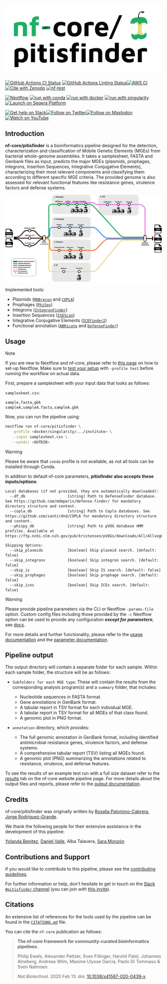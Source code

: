 <h1>
  <picture>
    <source media="(prefers-color-scheme: dark)" srcset="docs/images/nf-core-pitisfinder_logo_dark.png">
    <img alt="nf-core/pitisfinder" src="docs/images/nf-core-pitisfinder_logo_light.png">
  </picture>
</h1>

[![GitHub Actions CI Status](https://github.com/nf-core/pitisfinder/actions/workflows/ci.yml/badge.svg)](https://github.com/nf-core/pitisfinder/actions/workflows/ci.yml)
[![GitHub Actions Linting Status](https://github.com/nf-core/pitisfinder/actions/workflows/linting.yml/badge.svg)](https://github.com/nf-core/pitisfinder/actions/workflows/linting.yml)[![AWS CI](https://img.shields.io/badge/CI%20tests-full%20size-FF9900?labelColor=000000&logo=Amazon%20AWS)](https://nf-co.re/pitisfinder/results)[![Cite with Zenodo](http://img.shields.io/badge/DOI-10.5281/zenodo.XXXXXXX-1073c8?labelColor=000000)](https://doi.org/10.5281/zenodo.XXXXXXX)
[![nf-test](https://img.shields.io/badge/unit_tests-nf--test-337ab7.svg)](https://www.nf-test.com)

[![Nextflow](https://img.shields.io/badge/nextflow%20DSL2-%E2%89%A524.04.2-23aa62.svg)](https://www.nextflow.io/)
[![run with conda](http://img.shields.io/badge/run%20with-conda-3EB049?labelColor=000000&logo=anaconda)](https://docs.conda.io/en/latest/)
[![run with docker](https://img.shields.io/badge/run%20with-docker-0db7ed?labelColor=000000&logo=docker)](https://www.docker.com/)
[![run with singularity](https://img.shields.io/badge/run%20with-singularity-1d355c.svg?labelColor=000000)](https://sylabs.io/docs/)
[![Launch on Seqera Platform](https://img.shields.io/badge/Launch%20%F0%9F%9A%80-Seqera%20Platform-%234256e7)](https://cloud.seqera.io/launch?pipeline=https://github.com/nf-core/pitisfinder)

[![Get help on Slack](http://img.shields.io/badge/slack-nf--core%20%23pitisfinder-4A154B?labelColor=000000&logo=slack)](https://nfcore.slack.com/channels/pitisfinder)[![Follow on Twitter](http://img.shields.io/badge/twitter-%40nf__core-1DA1F2?labelColor=000000&logo=twitter)](https://twitter.com/nf_core)[![Follow on Mastodon](https://img.shields.io/badge/mastodon-nf__core-6364ff?labelColor=FFFFFF&logo=mastodon)](https://mstdn.science/@nf_core)[![Watch on YouTube](http://img.shields.io/badge/youtube-nf--core-FF0000?labelColor=000000&logo=youtube)](https://www.youtube.com/c/nf-core)

## Introduction

**nf-core/pitisfinder** is a bioinformatics pipeline designed for the detection, characterization and classification of Mobile Genetic Elements (MGEs) from bacterial whole-genome assemblies. It takes a samplesheet, FASTA and Genbank files as input, predicts the major MGEs (plasmids, prophages, integrons, Insertion Sequences, Integrative Conjugative Elements), characterizing their most relevant components and classifying them according to different specific MGE criteria. The provided genome is also assessed for relevant functional features like resistance genes, virulence factors and defense systems.

  <picture>
    <source media="(prefers-color-scheme: dark)" srcset="docs/images/nf-core-pitisfinder_logo_dark.png">
    <img alt="nf-core/pitisfinder" src="docs/images/metromap_style_pipeline_workflow_components.drawio.png">
  </picture>

Implemented tools:
- Plasmids ([`MOBrecon`](github.com/phac-nml/mob-suite/) and [`COPLA`](https://github.com/santirdnd/COPLA))
- Prophages ([`PhiSpy`](https://github.com/linsalrob/PhiSpy))
- Integrons ([`IntegronFinder`](https://integronfinder.readthedocs.io/en/latest/))
- Insertion Sequences ([`ISEScan`](https://github.com/xiezhq/ISEScan))
- Integrative Conjugative Elements ([`ICEFinder2`](https://bioinfo-mml.sjtu.edu.cn/index_bioinfo.php))
- Functional annotation ([`ABRicate`](https://github.com/tseemann/abricate) and [`DefenseFinder`](https://github.com/mdmparis/defense-finder))

## Usage

> [!NOTE]
> If you are new to Nextflow and nf-core, please refer to [this page](https://nf-co.re/docs/usage/installation) on how to set-up Nextflow. Make sure to [test your setup](https://nf-co.re/docs/usage/introduction#how-to-run-a-pipeline) with `-profile test` before running the workflow on actual data.

First, prepare a samplesheet with your input data that looks as follows:

`samplesheet.csv`:

```csv
sample,fasta,gbk
sampleA,sampleA.fasta,sampleA.gbk
```

Now, you can run the pipeline using:

```bash
nextflow run nf-core/pitisfinder \
   -profile <docker/singularity/.../institute> \
   --input samplesheet.csv \
   --outdir <OUTDIR>
```
> [!WARNING]
> Please be aware that `conda` profile is not available, as not all tools can be installed through Conda.

In addition to default nf-core parameters, **pitisfinder also accepts these inputs/options**:
```
Local databases (if not provided, they are automatically downloaded):
  --df_db                   [string] Path to DefenseFinder database. See https://github.com/mdmparis/defense-finder/ for mandatory directory structure and content. 
  --copla_db                [string] Path to Copla databases. See https://github.com/santirdnd/COPLA for mandatory directory structure and content. 
  --phispy_db               [string] Path to pVOG database HMM profiles. Available at https://ftp.ncbi.nlm.nih.gov/pub/kristensen/pVOGs/downloads/All/AllvogHMMprofiles.tar.gz 
```

```
Skipping Options:
  --skip_plasmids           [boolean] Skip plasmid search. [default: false] 
  --skip_integrons          [boolean] Skip integron search. [default: false] 
  --skip_is                 [boolean] Skip IS search. [default: false] 
  --skip_prophages          [boolean] Skip prophage search. [default: false] 
  --skip_ices               [boolean] Skip ICEs search. [default: false]
```

> [!WARNING]
> Please provide pipeline parameters via the CLI or Nextflow `-params-file` option. Custom config files including those provided by the `-c` Nextflow option can be used to provide any configuration _**except for parameters**_; see [docs](https://nf-co.re/docs/usage/getting_started/configuration#custom-configuration-files).

For more details and further functionality, please refer to the [usage documentation](https://nf-co.re/pitisfinder/usage) and the [parameter documentation](https://nf-co.re/pitisfinder/parameters).

## Pipeline output

The output directory will contain a separate folder for each sample. Within each sample folder, the structure will be as follows:

- `Subfolders for each MGE type`: These will contain the results from the corresponding analysis program(s) and a `summary` folder, that includes:
  - Nucleotide sequences in FASTA format.
  - Gene annotations in GenBank format.
  - A tabular report in TSV format for each individual MGE.
  - A tabular report in TSV format for all MGEs of that class found.
  - A genomic plot in PNG format.

- `annotation` directory, which provides:
  - The full genomic annotation in GenBank format, including identified antimicrobial resistance genes, virulence factors, and defense systems.
  - A comprehensive tabular report (TSV) listing all MGEs found.
  - A genomic plot (PNG) summarizing the annotations related to resistance, virulence, and defense features.

To see the results of an example test run with a full size dataset refer to the [results](https://nf-co.re/pitisfinder/results) tab on the nf-core website pipeline page.
For more details about the output files and reports, please refer to the
[output documentation](https://nf-co.re/pitisfinder/output).

## Credits

nf-core/pitisfinder was originally written by [Rosalía Palomino-Cabrera](https://github.com/rpalcab), [Jorge Rodríguez-Grande](https://github.com/Aluminio-visto/).

We thank the following people for their extensive assistance in the development of this pipeline:

[Yolanda Benitez](https://github.com/yolandabq), [Daniel Valle](https://github.com/Daniel-VM), Alba Talavera, [Sara Monzón](https://github.com/saramonzon)

## Contributions and Support

If you would like to contribute to this pipeline, please see the [contributing guidelines](.github/CONTRIBUTING.md).

For further information or help, don't hesitate to get in touch on the [Slack `#pitisfinder` channel](https://nfcore.slack.com/channels/pitisfinder) (you can join with [this invite](https://nf-co.re/join/slack)).

## Citations

<!-- TODO nf-core: Add citation for pipeline after first release. Uncomment lines below and update Zenodo doi and badge at the top of this file. -->
<!-- If you use nf-core/pitisfinder for your analysis, please cite it using the following doi: [10.5281/zenodo.XXXXXX](https://doi.org/10.5281/zenodo.XXXXXX) -->

An extensive list of references for the tools used by the pipeline can be found in the [`CITATIONS.md`](CITATIONS.md) file.

You can cite the `nf-core` publication as follows:

> **The nf-core framework for community-curated bioinformatics pipelines.**
>
> Philip Ewels, Alexander Peltzer, Sven Fillinger, Harshil Patel, Johannes Alneberg, Andreas Wilm, Maxime Ulysse Garcia, Paolo Di Tommaso & Sven Nahnsen.
>
> _Nat Biotechnol._ 2020 Feb 13. doi: [10.1038/s41587-020-0439-x](https://dx.doi.org/10.1038/s41587-020-0439-x).
